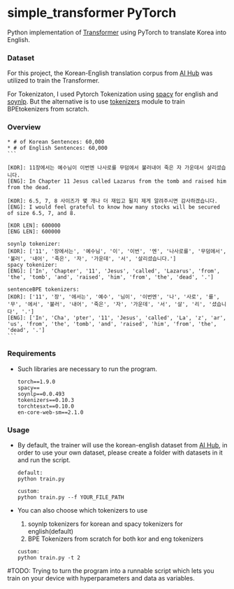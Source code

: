 # simple_transformer PyTorch

Python implementation of [Transformer](http://nlp.seas.harvard.edu/2018/04/03/attention#training-data-and-batching) using PyTorch to translate Korea into English.


### Dataset
For this project, the Korean-English translation corpus from [AI Hub](https://aihub.or.kr/aidata/87/download) was utilized to train the Transformer. 

For Tokenizaton, I used Pytorch Tokenization using [spacy](https://spacy.io) for english and [soynlp](https://github.com/lovit/soynlp#vectorizer). But the alternative is to use [tokenizers](https://huggingface.co/docs/tokenizers/python/latest/api/reference.html#tokenizer) module to train BPEtokenizers from scratch.

### Overview
    * # of Korean Sentences: 60,000
    * # of English Sentences: 60,000
    ```

    [KOR]: 11장에서는 예수님이 이번엔 나사로를 무덤에서 불러내어 죽은 자 가운데서 살리셨습니다.
    [ENG]: In Chapter 11 Jesus called Lazarus from the tomb and raised him from the dead.

    [KOR]: 6.5, 7, 8 사이즈가 몇 개나 더 재입고 될지 제게 알려주시면 감사하겠습니다.
    [ENG]: I would feel grateful to know how many stocks will be secured of size 6.5, 7, and 8.

    [KOR LEN]: 600000
    [ENG LEN]: 600000

    soynlp tokenizer:
    [KOR]: ['11', '장에서는', '예수님', '이', '이번', '엔', '나사로를', '무덤에서', '불러', '내어', '죽은', '자', '가운데', '서', '살리셨습니다.']
    spacy tokenizer:
    [ENG]: ['In', 'Chapter', '11', 'Jesus', 'called', 'Lazarus', 'from', 'the', 'tomb', 'and', 'raised', 'him', 'from', 'the', 'dead', '.']

    sentenceBPE tokenizers:
    [KOR]: ['11', '장', '에서는', '예수', '님이', '이번엔', '나', '사로', '를', '무', '에서', '불러', '내어', '죽은', '자', '가운데', '서', '살', '리', '셨습니다', '.']
    [ENG]: ['In', 'Cha', 'pter', '11', 'Jesus', 'called', 'La', 'z', 'ar', 'us', 'from', 'the', 'tomb', 'and', 'raised', 'him', 'from', 'the', 'dead', '.']    
    ```

### Requirements
* Such libraries are necessary to run the program.
    ```
    torch==1.9.0
    spacy==
    soynlp==0.0.493
    tokenizers==0.10.3
    torchtesxt==0.10.0
    en-core-web-sm==2.1.0
    ```

### Usage
* By default, the trainer will use the korean-english dataset from [AI Hub](https://aihub.or.kr/aidata/87/download), in order to use your own dataset, please create a folder with datasets in it and run the script.
    ```
    default:
    python train.py

    custom:
    python train.py --f YOUR_FILE_PATH
    ```

* You can also choose which tokenizers to use
    1. soynlp tokenizers for korean and spacy tokenizers for english(default)
    2. BPE Tokenizers from scratch for both kor and eng tokenizers
    
    ```
    custom:
    python train.py -t 2
    ```


#TODO: Trying to turn the program into a runnable script which lets you train on your device with hyperparameters and data as variables.